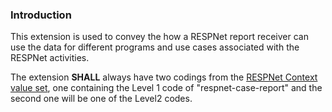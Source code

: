 

### Introduction

This extension is used to convey the how a RESPNet report receiver can use the data for different programs and use cases associated with the RESPNet activities.

The extension **SHALL** always have two codings from the [RESPNet Context value set](ValueSet-respnet-report-context-codes.html), one containing the Level 1 code of "respnet-case-report" and the second one will be one of the Level2 codes.